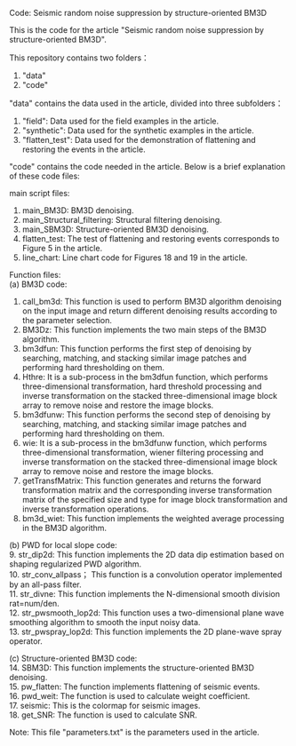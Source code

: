 Code: Seismic random noise suppression by structure-oriented BM3D

This is the code for the article "Seismic random noise suppression by structure-oriented BM3D".

This repository contains two folders：
1. "data"
2. "code"

"data" contains the data used in the article, divided into three subfolders：
1. "field": Data used for the field examples in the article.
2. "synthetic": Data used for the synthetic examples in the article.
3. "flatten_test":  Data used for the demonstration of flattening and restoring the events in the article.

"code" contains the code needed in the article. Below is a brief explanation of these code files:

main script files:
1. main_BM3D: BM3D denoising.
2. main_Structural_filtering: Structural filtering denoising.
3. main_SBM3D: Structure-oriented BM3D denoising.
4. flatten_test: The test of flattening and restoring events corresponds to Figure 5 in the article.
5. line_chart: Line chart code for Figures 18 and 19 in the article.

Function files:  
(a) BM3D code:
1. call_bm3d: This function is used to perform BM3D algorithm denoising on the input image and return different denoising results according to the parameter selection.
2. BM3Dz: This function implements the two main steps of the BM3D algorithm.
3. bm3dfun: This function performs the first step of denoising by searching, matching, and stacking similar image patches and performing hard thresholding on them.
4. Hthre: It is a sub-process in the bm3dfun function, which performs three-dimensional transformation, hard threshold processing and inverse transformation on the stacked three-dimensional image block array to remove noise and restore the image blocks.
5. bm3dfunw: This function performs the second step of denoising by searching, matching, and stacking similar image patches and performing hard thresholding on them.
6. wie: It is a sub-process in the bm3dfunw function, which performs three-dimensional transformation, wiener filtering processing and inverse transformation on the stacked three-dimensional image block array to remove noise and restore the image blocks.
7. getTransfMatrix: This function generates and returns the forward transformation matrix and the corresponding inverse transformation matrix of the specified size and type for image block transformation and inverse transformation operations.
8. bm3d_wiet: This function implements the weighted average processing in the BM3D algorithm. 

(b) PWD for local slope code:  
9. str_dip2d: This function implements the 2D data dip estimation based on shaping regularized PWD algorithm.  
10. str_conv_allpass； This function is a convolution operator implemented by an all-pass filter.  
11. str_divne: This function implements the N-dimensional smooth division rat=num/den.  
12. str_pwsmooth_lop2d: This function uses a two-dimensional plane wave smoothing algorithm to smooth the input noisy data.  
13. str_pwspray_lop2d: This function implements the 2D plane-wave spray operator.

(c) Structure-oriented BM3D code:  
14. SBM3D: This function implements the structure-oriented BM3D denoising.  
15. pw_flatten: The function implements flattening of seismic events.  
16. pwd_weit:  The function is used to calculate weight coefficient.  
17. seismic: This is the colormap for seismic images.  
18. get_SNR: The function is used to calculate SNR.

Note: This file "parameters.txt" is the parameters used in the article.


